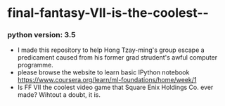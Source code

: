 # final-fantasy-VII-is-the-coolest--
### python version: 3.5
* I made this repository to help Hong Tzay-ming's group escape a predicament caused from his former grad strudent's awful computer programme. 
* please browse the website to learn basic IPython notebook 
https://www.coursera.org/learn/ml-foundations/home/week/1
* Is FF VII the coolest video game that Square Enix Holdings Co. ever made? Wihtout a doubt, it is.
